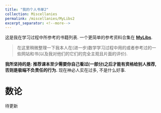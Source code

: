```yaml
---
title: "我的个人书单2"
collection: Miscellanies
permalink: /miscellanies/MyLibs2
excerpt_separator: <!--more-->
---
```

这是我在学习过程中所参考的书籍列表. 一个更简单的参考资料合集在 **[MyLibs](https://nicolaskeng.github.io/miscellanies/MyLibs)**.
<!--more-->

> 在这里稍微整理一下我本人在(进一步)数学学习过程中用的或者参考过的一些网站和书(以及我对他们的它们的完全主观且片面的评价).

**我所坚持的是: 推荐课本至少需要你自己看过(一部分)之后才能有资格给别人推荐, 否则是极端不负责任的行为.** 现在神必人实在过多, 不是什么好事.

# 数论

待更新





